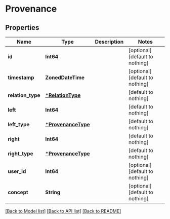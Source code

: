 # Provenance


## Properties
Name | Type | Description | Notes
------------ | ------------- | ------------- | -------------
**id** | **Int64** |  | [optional] [default to nothing]
**timestamp** | **ZonedDateTime** |  | [optional] [default to nothing]
**relation_type** | [***RelationType**](RelationType.md) |  | [default to nothing]
**left** | **Int64** |  | [default to nothing]
**left_type** | [***ProvenanceType**](ProvenanceType.md) |  | [default to nothing]
**right** | **Int64** |  | [default to nothing]
**right_type** | [***ProvenanceType**](ProvenanceType.md) |  | [default to nothing]
**user_id** | **Int64** |  | [optional] [default to nothing]
**concept** | **String** |  | [optional] [default to nothing]


[[Back to Model list]](../README.md#models) [[Back to API list]](../README.md#api-endpoints) [[Back to README]](../README.md)


